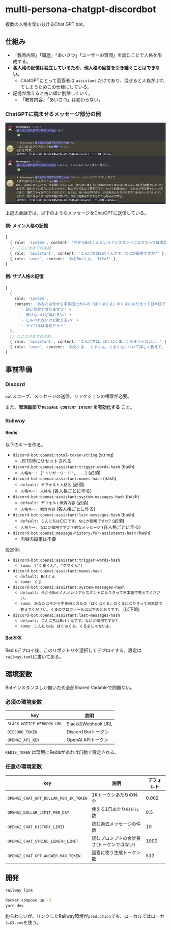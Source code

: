 # multi-persona-chatgpt-discordbot

複数の人格を使い分けるChat GPT bot。

## 仕組み

- 「教育内容」「履歴」「あいさつ」「ユーザーの質問」を読むことで人格を形成する。
- **各人格の記憶は独立しているため、他人格の回答を引き継ぐことはできない。**
  - ChatGPTにとって回答者は `assistant` だけであり、混ぜると人格がぶれてしまうためこの仕様にしている。
- 記憶が増えると古い順に削除していく。
  - 「教育内容」「あいさつ」は変わらない。

### ChatGPTに読ませるメッセージ部分の例

![動作例](example.webp)

上記の会話では、以下のようなメッセージをChatGPTに送信している。

#### 例: メイン人格の記憶

```ts
[
  { role: 'system', content: '今からBotくんというアシスタントになりきって日本語で答えてください。' },
  // ここに今までの会話
  { role: 'assistant', content: 'こんにちはBotくんです。なにか御用ですか?' },
  { role: 'user', content: 'ねえBotくん、 1+2=?' },
]
```

#### 例: サブ人格の記憶

```ts
[
  {
    role: 'system',
    content: 'あなたは今から宇多田ヒカルの「ぼくはくま」のくまになりきって日本語で答えてください。くまのプロフィールは以下のとおりです。\n' +
      '- 幼い言葉で喋ります\n' +
      '- 歩けないけど踊れる\n' +
      '- しゃべれないけど歌える\n' +
      '- ライバルは海老フライ'
  },
  // ここに今までの会話
  { role: 'assistant', content: 'こんにちは。ぼくはくま。くるまじゃないよ。' },
  { role: 'user', content: 'ねえくま、 くまくん、くまくんについて詳しく教えて。' }
]
```

## 事前準備

### Discord

`bot`スコープ、メッセージの送信、リアクションの権限が必要。

また、**管理画面で `MESSAGE CONTENT INTENT` を有効化する** こと。

### Railway

#### Redis

以下のキーを作る。

- `discord-bot:openai:total-token-string` (string)
  - JST0時にリセットされる
- `discord-bot:openai:assistant:trigger-words-hash` (hash)
  - `人格キー: ["トリガーワード", ...]` (必須)
- `discord-bot:openai:assistant:names-hash` (hash)
  - `default: デフォルト人格名` (必須)
  - `人格キー: 人格名` (各人格ごとに作る)
- `discord-bot:openai:assistant:system-messages-hash` (hash)
  - `default: デフォルト教育内容` (必須)
  - `人格キー: 教育内容` (各人格ごとに作る)
- `discord-bot:openai:assistant:last-messages-hash` (hash)
  - `default: こんにちは〇〇です。なにか御用ですか?` (必須)
  - `人格キー: なにか御用ですか？的なメッセージ` (各人格ごとに作る)
- `discord-bot:openai:message-history-for-assistants-hash` (hash)
  - 内容の設定は不要

設定例:

- `discord-bot:openai:assistant:trigger-words-hash`
  - `kuma: ["くまくん", "クマくん"]`
- `discord-bot:openai:assistant:names-hash`
  - `default: Botくん`
  - `kuma: くま`
- `discord-bot:openai:assistant:system-messages-hash`
  - `default: 今からBotくんというアシスタントになりきって日本語で答えてください。`
  - `kuma: あなたは今から宇多田ヒカルの「ぼくはくま」のくまになりきって日本語で答えてください。くまのプロフィールは以下のとおりです。` (以下略)
- `discord-bot:openai:assistant:last-messages-hash`
  - `default: こんにちはBotくんです。なにか御用ですか?`
  - `kuma: こんにちは。ぼくはくま。くるまじゃないよ。`

#### Bot本体

Redisデプロイ後、このリポジトリを選択してデプロイする。設定は`railway.toml`に書いてある。

## 環境変数

Botインスタンスしか無いため全部Shared Variableで問題ない。

### 必須の環境変数

|key|説明|
---|---|
|`SLACK_NOTICE_WEBHOOK_URL`|SlackのWebhook URL|
|`DISCORD_TOKEN`|Discord Botトークン|
|`OPENAI_API_KEY`|OpenAI APIトークン|

`REDIS_TOKEN` は環境にRedisがあれば自動で設定される。

### 任意の環境変数

|key|説明|デフォルト|
|---|---|---|
|`OPENAI_CHAT_GPT_DOLLAR_PER_1K_TOKEN`|1Kトークンあたりの料金|0.002|
|`OPENAI_DOLLAR_LIMIT_PER_DAY`|使える1日あたりのドル数|0.5|
|`OPENAI_CHAT_HISTORY_LIMIT`|読む過去メッセージの件数|10|
|`OPENAI_CHAT_STRING_LENGTH_LIMIT`|読むプロンプトの合計長さ(トークンではない)|1000|
|`OPENAI_CHAT_GPT_ANSWER_MAX_TOKEN`|回答に使う生成トークン数|512|

## 開発

```sh
railway link
```

```sh
docker compose up -d
yarn dev
```

紛らわしいが、リンクしたRailway環境が`production`でも、ローカルではローカルの`.env`を使う。
